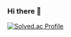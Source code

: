 ### Hi there 👋

[![Solved.ac Profile](http://mazassumnida.wtf/api/generate_badge?boj=charzim)](https://solved.ac/charzim)

